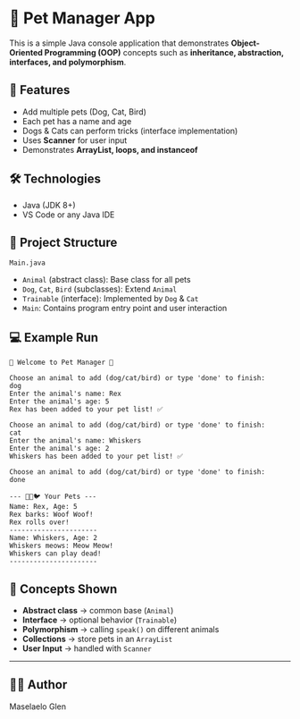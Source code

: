 # 🐾 Pet Manager App

This is a simple Java console application that demonstrates **Object-Oriented Programming (OOP)** concepts such as **inheritance, abstraction, interfaces, and polymorphism**.

## 🚀 Features
- Add multiple pets (Dog, Cat, Bird)
- Each pet has a name and age
- Dogs & Cats can perform tricks (interface implementation)
- Uses **Scanner** for user input
- Demonstrates **ArrayList, loops, and instanceof**

## 🛠 Technologies
- Java (JDK 8+)
- VS Code or any Java IDE

## 📂 Project Structure
```
Main.java
```

- `Animal` (abstract class): Base class for all pets  
- `Dog`, `Cat`, `Bird` (subclasses): Extend `Animal`  
- `Trainable` (interface): Implemented by `Dog` & `Cat`
- `Main`: Contains program entry point and user interaction  

## 💻 Example Run
```
🐾 Welcome to Pet Manager 🐾

Choose an animal to add (dog/cat/bird) or type 'done' to finish: 
dog
Enter the animal's name: Rex
Enter the animal's age: 5
Rex has been added to your pet list! ✅

Choose an animal to add (dog/cat/bird) or type 'done' to finish: 
cat
Enter the animal's name: Whiskers
Enter the animal's age: 2
Whiskers has been added to your pet list! ✅

Choose an animal to add (dog/cat/bird) or type 'done' to finish: 
done

--- 🐶🐱🐦 Your Pets ---
Name: Rex, Age: 5
Rex barks: Woof Woof!
Rex rolls over!
----------------------
Name: Whiskers, Age: 2
Whiskers meows: Meow Meow!
Whiskers can play dead!
----------------------
```

## 📖 Concepts Shown
- **Abstract class** → common base (`Animal`)
- **Interface** → optional behavior (`Trainable`)
- **Polymorphism** → calling `speak()` on different animals
- **Collections** → store pets in an `ArrayList`
- **User Input** → handled with `Scanner`

---

## 🧑‍💻 Author
Maselaelo Glen
